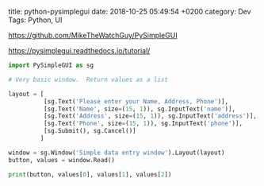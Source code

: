 title:  python-pysimplegui
date:   2018-10-25 05:49:54 +0200
category: Dev
Tags: Python, UI


<https://github.com/MikeTheWatchGuy/PySimpleGUI>

<https://pysimplegui.readthedocs.io/tutorial/>

```python
import PySimpleGUI as sg

# Very basic window.  Return values as a list

layout = [
          [sg.Text('Please enter your Name, Address, Phone')],
          [sg.Text('Name', size=(15, 1)), sg.InputText('name')],
          [sg.Text('Address', size=(15, 1)), sg.InputText('address')],
          [sg.Text('Phone', size=(15, 1)), sg.InputText('phone')],
          [sg.Submit(), sg.Cancel()]
         ]

window = sg.Window('Simple data entry window').Layout(layout)
button, values = window.Read()

print(button, values[0], values[1], values[2])
```
